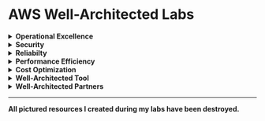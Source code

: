 # AWS Well-Architected Labs

<details>
<summary><b>Operational Excellence</b></summary><p>

# Lab 1: Inventory and Patch Management

Goals:

- Automated deployment of infrastructure
- Dynamic management of resources
- Automated patch management

1. Create Administrator IAM User and Group

![](/images/admin-user.png)

2. Use CloudFormation to Deploy the Infrastructure

![](/images/stack1.png)

---

## Inventory Management Using Operations as Code

### Setting up Systems Manager

1. Create an Instance Profile for Systems Manager managed instances.

![](/images/ssm-role.png)

2. Apply this role to the instances you wish to manage with Systems Manager

![](/images/modify-role1.png)

3. In the Systems Manager console navigate to Fleet Manager and you will see your instances populate into the list as managed instances.

![](/images/fleet.png)

### Create a Second CloudFormation Stack

1. Create a second CloudFormation stack: OELabStack2. Specify the InstanceProfile using the ManagedInstancesRole and define the Workload Name as Prod

![](/images/stack2.png)

### Systems Manager: Inventory

1. Use Systems Manager Inventory to Track Your Instances

![](/images/inventory.png)

### Systems Manager: State Manager

1. Review Association Status

![](/images/state-manager.png)

---

# Patch Management

### Systems Manager: Patch Manager

1. Create a Patch Baseline

![](/images/patch-baseline.png)

---

# Lab 2: Dependency Monitoring

![](/images/versioning-1.png)

</p></details>

<details>
<summary><b>Security</b></summary><p>

## Using Amazon Cognito for serverless consumer apps

In this workshop, I demonstrated end-to-end authentication and authorization using Amazon Cognito, Amazon API Gateway, AWS Lambda, and IAM.

A single page React JS web app called Wild Rydes hosts the HTML, CSS, and JavaScript to render the front-end which then connects to a public serverless backend API built using Amazon API Gateway and AWS Lambda. Amazon Cognito provides user identity management and authentication functions to secure the backend API. DynamoDB provides a persistence layer where data is stored and retrieved via the API's Lambda function.

---

### Module 1: User flows

In this module, I create an Amazon Cognito User Pool and Identity Pool for the Wild Rydes application. The Cognito User Pool will store user profile information and provide sign-up and sign-in capabilities, with the Cognito Identity Pool providing the ability to assume an Identity and Access Management (IAM) role from within the application.

---

1. Create an Amazon Cognito User Pool

![](/images/user-pool.png)

---

2. Create a Cognito Identity Pool

![](/images/identity-pool.png)

---

3. Integrate the application with Amazon Cognito

Configure the application to integrate to Amazon Cognito so it can store user profiles and enable sign-up and sign-in.

![](/images/amp-1.png)

---

![](/images/amp-2.png)

If the page then loads a map, sign-in was successful and you have successfully integrated Cognito for app authentication.

![](/images/auth-1.png)

---

Scroll down beyond the map to copy your user's identity token and decode it by pasting it into the 'encoded' input box at JWT.io . You will see all of your user's attributes are encoded within the token, along with other standard attributes such as the time the token was issued, the time the token expires, the user's unique ID, and more.

![](/images/jwt.png)

---

</p></details>

<details>
<summary><b>Reliabilty</b></summary><p>

</p></details>

<details>
<summary><b>Performance Efficiency</b></summary><p>

</p></details>

<details>
<summary><b>Cost Optimization</b></summary><p>

</p></details>

<details>
<summary><b>Well-Architected Tool</b></summary><p>

</p></details>

<details>
<summary><b>Well-Architected Partners</b></summary><p>

</p></details>

---

**All pictured resources I created during my labs have been destroyed.**
